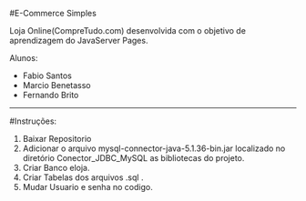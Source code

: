 #E-Commerce Simples

Loja Online(CompreTudo.com) desenvolvida com o objetivo de aprendizagem do JavaServer Pages.

Alunos:
* Fabio Santos
* Marcio Benetasso
* Fernando Brito

----------------
#Instruções:

1. Baixar Repositorio
2. Adicionar o arquivo mysql-connector-java-5.1.36-bin.jar localizado no diretório Conector_JDBC_MySQL as bibliotecas do projeto.
3. Criar Banco eloja.
4. Criar Tabelas dos arquivos .sql .
5. Mudar Usuario e senha no codigo.
